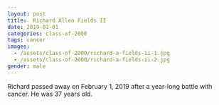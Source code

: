 ```yaml
---
layout: post
title:  Richard Allen Fields II
date: 2019-02-01
categories: class-of-2000
tags: cancer
images:
  - /assets/class-of-2000/richard-a-fields-ii-1.jpg
  - /assets/class-of-2000/richard-a-fields-ii-2.jpg
gender: male
---
```

Richard passed away on February 1, 2019 after a year-long battle with cancer. He was 37 years old.
